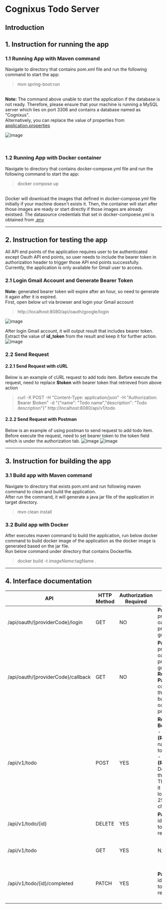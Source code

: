 # Cognixus Todo Server
## Introduction

## 1. Instruction for running the app
### 1.1 Running App with Maven command
Navigate to directory that contains pom.xml file and run the following command to start the app:

>mvn spring-boot:run

<br>**Note:** The command above unable to start the application if the database is not ready. Therefore, please ensure that your machine is running a MySQL server which lies on port 3306 and contains a database  named as "Cognixus".<br/>
Alternatively, you can replace the value of properties from [application.properties](src/main/resources/application.properties)

![image](https://github.com/Zeronity26/cognixus-todo-server/assets/77224053/7a67a5d0-9242-414a-bf2e-8ca29b3a30a7)

<br>

### 1.2 Running App with Docker container
Navigate to directory that contains docker-compose.yml file and run the following command to start the app:

>docker compose up

<br>Docker will download the images that defined in docker-compose.yml file initially if your machine doesn't exists it. Then, the container will start after those images are ready or start directly if those images are already existsed. 
The datasource credentials that set in docker-compoese.yml is obtained from [.env](.env)

***

## 2. Instruction for testing the app
All API end points of the application requires user to be authenticated except Oauth API end points, so user needs to include the bearer token in authorization header to trigger those API end points successfully.<br>
Currently, the application is only available for Gmail user to access.

### 2.1 Login Gmail Account and Generate Bearer Token
**Note:** generated bearer token will expire after an hour, so need to generate it again after it is expired.<br>
First, open below url via browser and login your Gmail account
>http://localhost:8080/api/oauth/google/login

![image](https://github.com/Zeronity26/cognixus-todo-server/assets/77224053/9fa07303-663c-4294-ab0e-04e67a3d4913)


After login Gmail account, it will output result that includes bearer token. Extract the value of **id_token** from the result and keep it for further action.
![image](https://github.com/Zeronity26/cognixus-todo-server/assets/77224053/08b4646c-fb5f-46c3-8960-2f254f50df94)

### 2.2 Send Request
#### 2.2.1 Send Request with cURL
Below is an example of cURL request to add todo item. Before execute the request, need to replace **$token** with bearer token that retrieved from above action 
>curl -X POST -H "Content-Type: application/json" -H "Authorization: Bearer $token" -d "{\"name\": \"Todo name\",\"description\": \"Todo description\"}" http://localhost:8080/api/v1/todo

#### 2.2.2 Send Request with Postman
Below is an example of using postman to send request to add todo item. Before execute the request, need to set bearer token to the token field which is under the authorization tab.
![image](https://github.com/Zeronity26/cognixus-todo-server/assets/77224053/e0eda820-eaf5-414d-bc6f-6b421896d7c1)
![image](https://github.com/Zeronity26/cognixus-todo-server/assets/77224053/e24c30df-d895-4745-ac18-e7f6b5d67082)

***

## 3. Instruction for building the app
### 3.1 Build app with Maven command
Navigate to directory that exists pom.xml and run following maven command to clean and build the application.<br>
After run the command, it will generate a java jar file of the application in target directory.
>mvn clean install

### 3.2 Build app with Docker
After executes maven command to build the application, run below docker command to build docker image of the application as the docker image is generated based on the jar file.<br>
Run below command under directory that contains Dockerfile.
>docker build -t $imageName:$tagName .

***

## 4. Interface documentation
| API | HTTP Method | Authorization Required | Params | Description |
|-------------- | ----------- | ----------- | ----------- | ----------- |
| /api/oauth/{providerCode}/login | GET | NO | **Path Variable**<br> providerCode: oauth provider - google | Redirect to Oauth login page |
| /api/oauth/{providerCode}/callback | GET | NO | **Path Variable**<br> providerCode: oauth provider - google<br> **Request Param**<br> code: code that returned back from oauth provider | Used by Oauth Provider to callback and generate bearer token after login successfully |
| /api/v1/todo | POST | YES | **Request Body**<br> - name **(Required)**: name of the todo item.<br> - description **(Required)**: Description of the todo item. The length of it cannot longer than 255 characters | Add a todo item |
| /api/v1/todo/{id} | DELETE | YES | **Path Variable**<br> id: id of the todo item record | Soft delete a todo item based on given id |
| /api/v1/todo | GET | YES | N/A | Get all todo items based on logged user |
| /api/v1/todo/{id}/completed | PATCH | YES |  **Path Variable**<br> id: id of the todo item record | Update the status of a todo item to completed based on given id |
